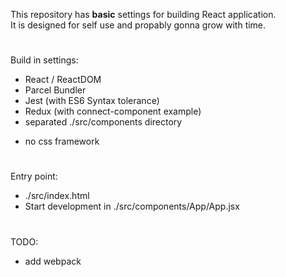 This repository has  **basic** settings for building React application.  
It is designed for self use and propably gonna grow with time.
#
Build in settings:
- React / ReactDOM
- Parcel Bundler
- Jest (with ES6 Syntax tolerance)
- Redux (with connect-component example)
- separated ./src/components directory

+ no css framework   

# 
Entry point:
- ./src/index.html
- Start development in ./src/components/App/App.jsx

# 
TODO:
+ add webpack 